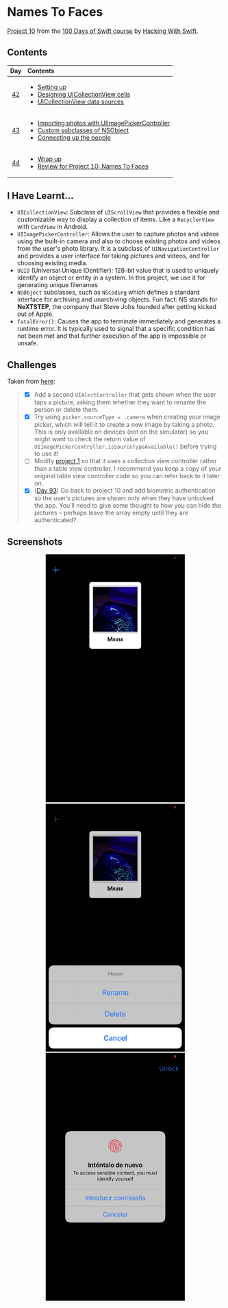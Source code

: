 # Names To Faces

[Project 10](https://www.hackingwithswift.com/read/10/overview) from the [100 Days of Swift course](https://www.hackingwithswift.com/100) by [Hacking With Swift](https://www.hackingwithswift.com/).

## Contents

|                      Day                      | Contents                                                                                                                                                                                                                                                                         |
|:---------------------------------------------:|:---------------------------------------------------------------------------------------------------------------------------------------------------------------------------------------------------------------------------------------------------------------------------------|
| [42](https://www.hackingwithswift.com/100/42) | <ul><li>[Setting up](https://www.hackingwithswift.com/read/10/1/setting-up)</li><li>[Designing UICollectionView cells](https://www.hackingwithswift.com/read/10/2)</li><li>[UICollectionView data sources](https://www.hackingwithswift.com/read/10/3)</li></ul>                 |
| [43](https://www.hackingwithswift.com/100/43) | <ul><li>[Importing photos with UIImagePickerController](https://www.hackingwithswift.com/read/10/4)</li><li>[Custom subclasses of NSObject](https://www.hackingwithswift.com/read/10/5)</li><li>[Connecting up the people](https://www.hackingwithswift.com/read/10/6)</li></ul> | 
| [44](https://www.hackingwithswift.com/100/44) | <ul><li>[Wrap up](https://www.hackingwithswift.com/read/10/7/wrap-up)</li><li>[Review for Project 10: Names To Faces](https://www.hackingwithswift.com/review/hws/project-10-names-to-faces)</li></ul>                                                                           |

## I Have Learnt...

- `UICollectionView`: Subclass of `UIScrollView` that provides a flexible and customizable way to display a collection of items. Like a `RecyclerView` with `CardView` in Android.
- `UIImagePickerController`: Allows the user to capture photos and videos using the built-in camera and also to choose existing photos and videos from the user's photo library. It is a subclass of `UINavigationController` and provides a user interface for taking pictures and videos, and for choosing existing media.
- `UUID` (Universal Unique IDentifier): 128-bit value that is used to uniquely identify an object or entity in a system. In this project, we use it for generating unique filenames
- `NSObject` subclasses, such as `NSCoding` which defines a standard interface for archiving and unarchiving objects. Fun fact: NS stands for **NeXTSTEP**, the company that Steve Jobs founded after getting kicked out of Apple.
- `fatalError()`: Causes the app to terminate immediately and generates a runtime error. It is typically used to signal that a specific condition has not been met and that further execution of the app is impossible or unsafe.

## Challenges

Taken from [here](https://www.hackingwithswift.com/read/10/7/wrap-up):

>- [x] Add a second `UIAlertController` that gets shown when the user taps a picture, asking them whether they want to rename the person or delete them.
>- [x] Try using `picker.sourceType = .camera` when creating your image picker, which will tell it to create a new image by taking a photo. This is only available on devices (not on the simulator) so you might want to check the return value of `UIImagePickerController.isSourceTypeAvailable()` before trying to use it!
>- [ ] Modify [project 1](https://github.com/HenestrosaConH/100-days-of-swift/tree/main/Courses/01-StormViewer) so that it uses a collection view controller rather than a table view controller. I recommend you keep a copy of your original table view controller code so you can refer back to it later on.
>- [x] ([Day 93](https://www.hackingwithswift.com/read/28/5/wrap-up)) Go back to project 10 and add biometric authentication so the user’s pictures are shown only when they have unlocked the app. You’ll need to give some thought to how you can hide the pictures – perhaps leave the array empty until they are authenticated?

## Screenshots

<div align="center">
  <img src="./Screenshots/1.png" alt="Main screen" width="325">
  <img src="./Screenshots/2.png" alt="Top rated screen" width="325">
  <img src="./Screenshots/3.png" alt="Day 93 challenge" width="325"> 
</div>
